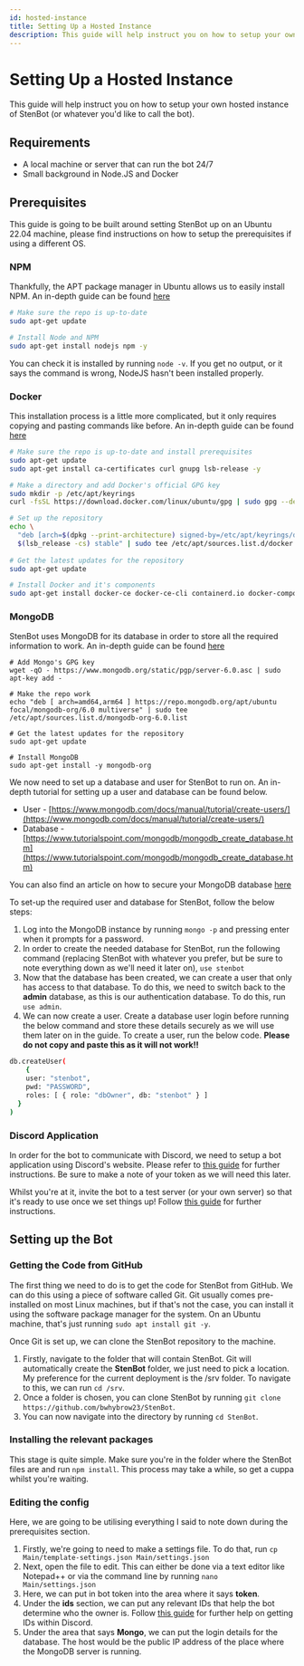 ```yaml
---
id: hosted-instance
title: Setting Up a Hosted Instance
description: This guide will help instruct you on how to setup your own hosted instance of StenBot.
---
```


# Setting Up a Hosted Instance
This guide will help instruct you on how to setup your own hosted instance of StenBot (or whatever you'd like to call the bot). 

## Requirements
- A local machine or server that can run the bot 24/7
- Small background in Node.JS and Docker

## Prerequisites
This guide is going to be built around setting StenBot up on an Ubuntu 22.04 machine, please find instructions on how to setup the prerequisites if using a different OS.

### NPM
Thankfully, the APT package manager in Ubuntu allows us to easily install NPM. An in-depth guide can be found [here](https://www.digitalocean.com/community/tutorials/how-to-install-node-js-on-ubuntu-22-04)
``` bash
# Make sure the repo is up-to-date
sudo apt-get update

# Install Node and NPM
sudo apt-get install nodejs npm -y
```
You can check it is installed by running `node -v`. If you get no output, or it says the command is wrong, NodeJS hasn't been installed properly. 

### Docker
This installation process is a little more complicated, but it only requires copying and pasting commands like before. An in-depth guide can be found [here](https://docs.docker.com/engine/install/ubuntu/)
``` bash
# Make sure the repo is up-to-date and install prerequisites
sudo apt-get update
sudo apt-get install ca-certificates curl gnupg lsb-release -y

# Make a directory and add Docker's official GPG key
sudo mkdir -p /etc/apt/keyrings
curl -fsSL https://download.docker.com/linux/ubuntu/gpg | sudo gpg --dearmor -o /etc/apt/keyrings/docker.gpg

# Set up the repository
echo \
  "deb [arch=$(dpkg --print-architecture) signed-by=/etc/apt/keyrings/docker.gpg] https://download.docker.com/linux/ubuntu \
  $(lsb_release -cs) stable" | sudo tee /etc/apt/sources.list.d/docker.list > /dev/null
  
# Get the latest updates for the repository
sudo apt-get update

# Install Docker and it's components
sudo apt-get install docker-ce docker-ce-cli containerd.io docker-compose-plugin
```

### MongoDB
StenBot uses MongoDB for its database in order to store all the required information to work. An in-depth guide can be found [here](https://www.mongodb.com/docs/manual/tutorial/install-mongodb-on-ubuntu/)

```
# Add Mongo's GPG key
wget -qO - https://www.mongodb.org/static/pgp/server-6.0.asc | sudo apt-key add -

# Make the repo work
echo "deb [ arch=amd64,arm64 ] https://repo.mongodb.org/apt/ubuntu focal/mongodb-org/6.0 multiverse" | sudo tee /etc/apt/sources.list.d/mongodb-org-6.0.list

# Get the latest updates for the repository
sudo apt-get update

# Install MongoDB
sudo apt-get install -y mongodb-org
```

We now need to set up a database and user for StenBot to run on. An in-depth tutorial for setting up a user and database can be found below. 
- User - [https://www.mongodb.com/docs/manual/tutorial/create-users/](https://www.mongodb.com/docs/manual/tutorial/create-users/)
- Database - [https://www.tutorialspoint.com/mongodb/mongodb_create_database.htm](https://www.tutorialspoint.com/mongodb/mongodb_create_database.htm)

You can also find an article on how to secure your MongoDB database [here](https://www.digitalocean.com/community/tutorials/how-to-secure-mongodb-on-ubuntu-20-04)

To set-up the required user and database for StenBot, follow the below steps:
1. Log into the MongoDB instance by running `mongo -p` and pressing enter when it prompts for a password.
2. In order to create the needed database for StenBot, run the following command (replacing StenBot with whatever you prefer, but be sure to note everything down as we'll need it later on), `use stenbot`
3. Now that the database has been created, we can create a user that only has access to that database. To do this, we need to switch back to the **admin** database, as this is our authentication database. To do this, run `use admin`. 
4. We can now create a user. Create a database user login before running the below command and store these details securely as we will use them later on in the guide. To create a user, run the below code. **Please do not copy and paste this as it will not work!!**
``` bash
db.createUser(
	{
  	user: "stenbot", 
    pwd: "PASSWORD",
    roles: [ { role: "dbOwner", db: "stenbot" } ]
  }
)
```

### Discord Application
In order for the bot to communicate with Discord, we need to setup a bot application using Discord's website. Please refer to [this guide](https://discordjs.guide/preparations/setting-up-a-bot-application.html) for further instructions. Be sure to make a note of your token as we will need this later.

Whilst you're at it, invite the bot to a test server (or your own server) so that it's ready to use once we set things up! Follow [this guide](https://discordjs.guide/preparations/adding-your-bot-to-servers.html) for further instructions. 

## Setting up the Bot
### Getting the Code from GitHub
The first thing we need to do is to get the code for StenBot from GitHub. We can do this using a piece of software called Git. Git usually comes pre-installed on most Linux machines, but if that's not the case, you can install it using the software package manager for the system. On an Ubuntu machine, that's just running `sudo apt install git -y`. 

Once Git is set up, we can clone the StenBot repository to the machine. 
1. Firstly, navigate to the folder that will contain StenBot. Git will automatically create the **StenBot** folder, we just need to pick a location. My preference for the current deployment is the /srv folder. To navigate to this, we can run `cd /srv`. 
2. Once a folder is chosen, you can clone StenBot by running `git clone https://github.com/bwhybrow23/StenBot`. 
3. You can now navigate into the directory by running `cd StenBot`.

### Installing the relevant packages
This stage is quite simple. Make sure you're in the folder where the StenBot files are and run `npm install`. This process may take a while, so get a cuppa whilst you're waiting. 

### Editing the config 
Here, we are going to be utilising everything I said to note down during the prerequisites section.

1. Firstly, we're going to need to make a settings file. To do that, run `cp Main/template-settings.json Main/settings.json`
2. Next, open the file to edit. This can either be done via a text editor like Notepad++ or via the command line by running `nano Main/settings.json`
3. Here, we can put in bot token into the area where it says **token**. 
4. Under the **ids** section, we can put any relevant IDs that help the bot determine who the owner is. Follow [this guide](https://support.discord.com/hc/en-us/articles/206346498-Where-can-I-find-my-User-Server-Message-ID-) for further help on getting IDs within Discord.
5. Under the area that says **Mongo**, we can put the login details for the database. The host would be the public IP address of the place where the MongoDB server is running. 